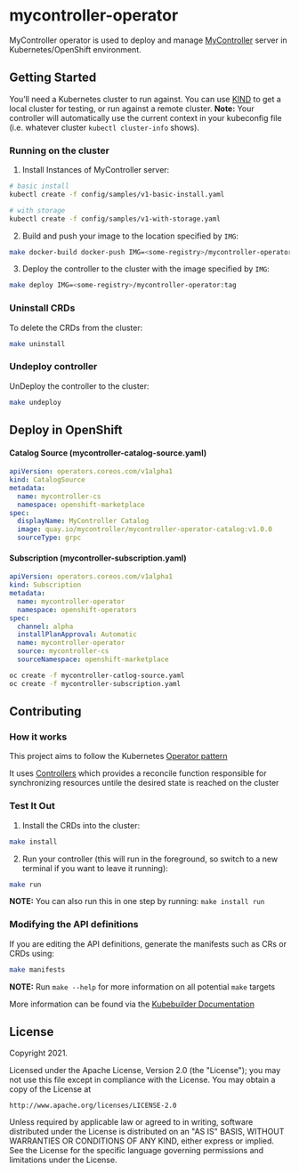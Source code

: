 # mycontroller-operator
MyController operator is used to deploy and manage [MyController](https://v2.mycontroller.org/) server in Kubernetes/OpenShift environment.

## Getting Started
You’ll need a Kubernetes cluster to run against. You can use [KIND](https://sigs.k8s.io/kind) to get a local cluster for testing, or run against a remote cluster.
**Note:** Your controller will automatically use the current context in your kubeconfig file (i.e. whatever cluster `kubectl cluster-info` shows).

### Running on the cluster
1. Install Instances of MyController server:

```sh
# basic install
kubectl create -f config/samples/v1-basic-install.yaml

# with storage
kubectl create -f config/samples/v1-with-storage.yaml
```

2. Build and push your image to the location specified by `IMG`:
	
```sh
make docker-build docker-push IMG=<some-registry>/mycontroller-operator:tag
```
	
3. Deploy the controller to the cluster with the image specified by `IMG`:

```sh
make deploy IMG=<some-registry>/mycontroller-operator:tag
```

### Uninstall CRDs
To delete the CRDs from the cluster:

```sh
make uninstall
```

### Undeploy controller
UnDeploy the controller to the cluster:

```sh
make undeploy
```

## Deploy in OpenShift
#### Catalog Source (mycontroller-catalog-source.yaml)
```yaml
apiVersion: operators.coreos.com/v1alpha1
kind: CatalogSource
metadata:
  name: mycontroller-cs
  namespace: openshift-marketplace
spec:
  displayName: MyController Catalog
  image: quay.io/mycontroller/mycontroller-operator-catalog:v1.0.0
  sourceType: grpc
```

#### Subscription (mycontroller-subscription.yaml)
```yaml
apiVersion: operators.coreos.com/v1alpha1
kind: Subscription
metadata:
  name: mycontroller-operator
  namespace: openshift-operators
spec:
  channel: alpha
  installPlanApproval: Automatic
  name: mycontroller-operator
  source: mycontroller-cs
  sourceNamespace: openshift-marketplace
```
```bash
oc create -f mycontroller-catlog-source.yaml
oc create -f mycontroller-subscription.yaml
```

## Contributing
### How it works
This project aims to follow the Kubernetes [Operator pattern](https://kubernetes.io/docs/concepts/extend-kubernetes/operator/)

It uses [Controllers](https://kubernetes.io/docs/concepts/architecture/controller/) 
which provides a reconcile function responsible for synchronizing resources untile the desired state is reached on the cluster 

### Test It Out
1. Install the CRDs into the cluster:

```sh
make install
```

2. Run your controller (this will run in the foreground, so switch to a new terminal if you want to leave it running):

```sh
make run
```

**NOTE:** You can also run this in one step by running: `make install run`

### Modifying the API definitions
If you are editing the API definitions, generate the manifests such as CRs or CRDs using:

```sh
make manifests
```

**NOTE:** Run `make --help` for more information on all potential `make` targets

More information can be found via the [Kubebuilder Documentation](https://book.kubebuilder.io/introduction.html)

## License

Copyright 2021.

Licensed under the Apache License, Version 2.0 (the "License");
you may not use this file except in compliance with the License.
You may obtain a copy of the License at

    http://www.apache.org/licenses/LICENSE-2.0

Unless required by applicable law or agreed to in writing, software
distributed under the License is distributed on an "AS IS" BASIS,
WITHOUT WARRANTIES OR CONDITIONS OF ANY KIND, either express or implied.
See the License for the specific language governing permissions and
limitations under the License.

